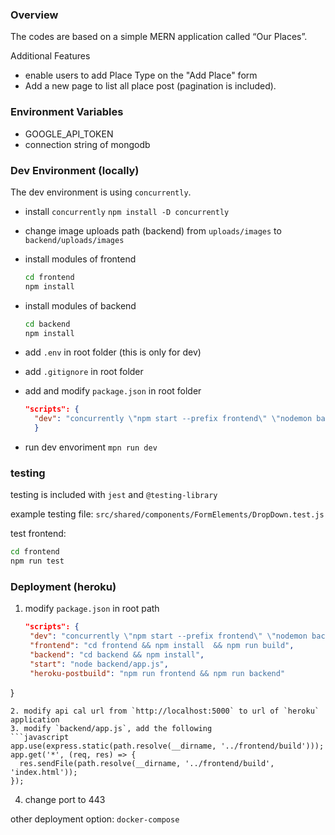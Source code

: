 ### Overview

The codes are based on a simple MERN application called “Our Places”.

Additional Features
- enable users to add Place Type on the "Add Place" form
- Add a new page to list all place post (pagination is included). 


### Environment Variables
- GOOGLE_API_TOKEN
- connection string of mongodb

### Dev Environment (locally)
The dev environment is using `concurrently`.

- install  `concurrently`
    `npm install -D concurrently`

- change image uploads path (backend) from `uploads/images` to `backend/uploads/images`

- install modules of frontend 
    ``` bash
    cd frontend
    npm install
    ```

- install modules of backend 
    ``` bash
    cd backend
    npm install
    ```

- add `.env` in root folder (this is only for dev)
- add `.gitignore` in root folder 
- add and modify `package.json` in root folder
  ```json
  "scripts": {
    "dev": "concurrently \"npm start --prefix frontend\" \"nodemon backend/app.js\"",
    }
  ```
- run dev envoriment
     `mpn run dev`

### testing

testing is included with `jest` and `@testing-library`

example testing file: `src/shared/components/FormElements/DropDown.test.js`

test frontend:
```bash
cd frontend
npm run test
```


### Deployment (heroku)

1. modify `package.json` in root path
   ```json
   "scripts": {
    "dev": "concurrently \"npm start --prefix frontend\" \"nodemon backend/app.js\"",
    "frontend": "cd frontend && npm install  && npm run build",
    "backend": "cd backend && npm install",
    "start": "node backend/app.js",
    "heroku-postbuild": "npm run frontend && npm run backend"
  }
   ```
2. modify api cal url from `http://localhost:5000` to url of `heroku` application
3. modify `backend/app.js`, add the following
   ```javascript
   app.use(express.static(path.resolve(__dirname, '../frontend/build')));
   app.get('*', (req, res) => {
     res.sendFile(path.resolve(__dirname, '../frontend/build', 'index.html'));
   });
   ```
4. change port to 443



other deployment option: `docker-compose`
